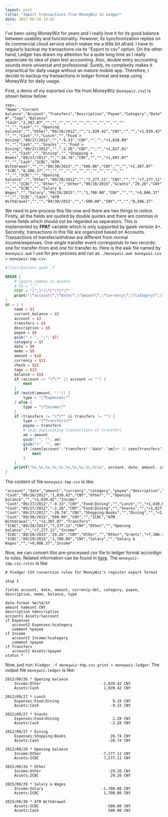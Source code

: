 ```yaml
---
layout: post
title: "Import transactions from MoneyWiz to Ledger"
date: 2017-06-20 14:42
---
```


I've been using MoneyWiz for years and I really love it for its good balance between usability and functionality. However, its synchronization replies on its commercial cloud service which makes me a little bit afraid. I have to regularly backup my transactions via its "Export to csv" option. On the other hand, Ledger has drawn my attention for a quite long time as I really appreciate its idea of plain text accounting. Also, double entry accounting sounds more universal and professional. Surely, its complexity makes it impractical for daily usage without an mature mobile app. Therefore, I decide to backup my transactions in ledger format and keep using MoneyWiz for daily usage.

First, a demo of my exported csv file from MoneyWiz (`moneywiz.csv`) is shown below below:

```
sep=,
"Name","Current balance","Account","Transfers","Description","Payee","Category","Date","Memo","Amount","Currency","Check #","Tags","Balance"
"Cash","2,307.07","","","","","","","","","","","",""
"","","Cash","","Opening balance","","Other","09/26/2012","","1,839.42","CNY","","","+1,839.42"
"","","Cash","","Lunch","","Food > Dining","09/27/2012","","-9.33","CNY","","","+1,830.09"
"","","Cash","","Snacks","","Food > Dining","09/27/2012","","-2.28","CNY","","","+1,827.81"
"","","Cash","","Dining","","Shopping > Books","09/27/2012","","-20.74","CNY","","","+1,807.07"
"","","Cash","ICBC","ATM Withdrawal","","","09/30/2015","","500.00","CNY","","","+2,307.07"
"ICBC","8,506.37","","","","","","","","","","","",""
"","","ICBC","","Opening balance","","Other","09/28/2012","","7,277.11","CNY","","","+7,277.11"
"","","ICBC","","Other","","Other","09/28/2015","Grants","29.26","CNY","","","+7,306.37"
"","","ICBC","","Salary & Wages","","Salary","09/29/2015","","1,700.00","CNY","","","+9,006.37"
"","","ICBC","Cash","ATM Withdrawal","","","09/30/2015","","-500.00","CNY","","","8,506.37"
```

We need to pre-process this file now and there are two things to notice. Firstly, all the fields are quoted by double quotes and there are commas in some fields which should not be regarded as separators. This is implemented by **FPAT** variable which is only supported by gawk version 4+. Secondly, transactions in this file are organized based on Accounts. Transactions of transfer/withdraw are different from normal income/expenses. One single transfer event corresponds to two records: one for transfer-from and one for transfer-to. Here is the awk file named by `moneywiz.awk` I use for pre-process and run as `./moneywiz.awk moneywiz.csv > moneywiz-tmp.csv`.

``` awk
#!/usr/bin/env gawk -f

BEGIN {
    # ignore commas in quotes
    # FS = ","
    FPAT = "[^,]*|\"[^\"]*\""
    print("\"account\",\"date\",\"amount\",\"currency\",\"category\",\"payee\",\"description\",\"memo\",\"balance\",\"type\"")
}
NR > 2 {
    name = $1
    current_balance = $2
    account = $3
    transfers = $4
    description = $5
    payee = $6
    gsub(" > ", ":", $7)
    category = $7
    date = $8
    memo = $9
    amount = $10
    currency = $11
    check = $12
    tags = $13
    balance = $14
    if (account == "\"\"" || account == "") {
        next
    }
    if (match(amount, "-")) {
        type = "\"Expenses\""
    } else {
        type = "\"Income\""
    }
    if (transfers != "\"\"" && transfers != "") {
        type = "\"Transfers\""
        payee = transfers
        # skip duplicating transactions of transfers
        am = amount
        gsub("-", "", am)
        gsub("+", "", am)
        if (seen[account"-"transfers"-"date"-"am]++ || seen[transfers"-"account"-"date"-"am]++) {
            next
        }
    }
    printf("%s,%s,%s,%s,%s,%s,%s,%s,%s,%s\n", account, date, amount, currency, category, payee, description, memo, balance, type)
}
```

The content of file `moneywiz-tmp.csv` is like:

```
"account","date","amount","currency","category","payee","description","memo","balance","type"
"Cash","09/26/2012","1,839.42","CNY","Other","","Opening balance","","+1,839.42","Income"
"Cash","09/27/2012","-9.33","CNY","Food:Dining","","Lunch","","+1,830.09","Expenses"
"Cash","09/27/2012","-2.28","CNY","Food:Dining","","Snacks","","+1,827.81","Expenses"
"Cash","09/27/2012","-20.74","CNY","Shopping:Books","","Dining","","+1,807.07","Expenses"
"Cash","09/30/2015","500.00","CNY","","ICBC","ATM Withdrawal","","+2,307.07","Transfers"
"ICBC","09/28/2012","7,277.11","CNY","Other","","Opening balance","","+7,277.11","Income"
"ICBC","09/28/2015","29.26","CNY","Other","","Other","Grants","+7,306.37","Income"
"ICBC","09/29/2015","1,700.00","CNY","Salary","","Salary & Wages","","+9,006.37","Income"
```

Now, we can convert this pre-processed csv file to ledger format accordign to rules. Related information can be found in [here](https://github.com/simonmichael/hledger/tree/master/examples/csv). The `moneywiz-tmp.csv.rules` is like:

```
# hledger CSV conversion rules for MoneyWiz's register export format

skip 1

fields account, date, amount, currency-del, category, payee, description, memo, balance, type

date-format %m/%d/%Y
amount %amount CNY
description %description
account1 Assets:%account
if Expenses
   account2 Expenses:%category
   comment %payee
if Income
   account2 Income:%category
   comment %payee
if Transfers
   account2 Assets:%payee
status *
```

Now, just run: `hledger -f moneywiz-tmp.csv print > moneywiz.ledger`. The output file `moneywiz.ledger` is like:

```
2012/09/26 * Opening balance
    Income:Other                           -1,839.42 CNY
    Assets:Cash                             1,839.42 CNY

2012/09/27 * Lunch
    Expenses:Food:Dining                        9.33 CNY
    Assets:Cash                                -9.33 CNY

2012/09/27 * Snacks
    Expenses:Food:Dining                        2.28 CNY
    Assets:Cash                                -2.28 CNY

2012/09/27 * Dining
    Expenses:Shopping:Books                    20.74 CNY
    Assets:Cash                               -20.74 CNY

2012/09/28 * Opening balance
    Income:Other                           -7,277.11 CNY
    Assets:ICBC                             7,277.11 CNY

2015/09/28 * Other
    Income:Other                              -29.26 CNY
    Assets:ICBC                                29.26 CNY

2015/09/29 * Salary & Wages
    Income:Salary                          -1,700.00 CNY
    Assets:ICBC                             1,700.00 CNY

2015/09/30 * ATM Withdrawal
    Assets:ICBC                              -500.00 CNY
    Assets:Cash                               500.00 CNY
```
